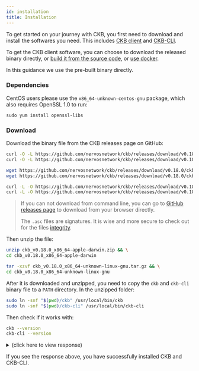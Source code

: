 ```yaml
---
id: installation
title: Installation
---
```


To get started on your journey with CKB, you first need to download and install the softwares you need. This includes [CKB client](https://github.com/nervosnetwork/ckb) and [CKB-CLI](https://github.com/nervosnetwork/ckb-cli).

To get the CKB client software, you can choose to download the released binary directly, or [build it from the source code](../dev-guide/compile), or [use docker](https://github.com/nervosnetwork/ckb/blob/develop/docs/run-ckb-with-docker.md).

In this guidance we use the pre-built binary directly.

### Dependencies

CentOS users please use the `x86_64-unknown-centos-gnu` package, which also requires OpenSSL 1.0 to run:

```shell
sudo yum install openssl-libs
```

### Download

Download the binary file from the CKB releases page on GitHub:


<!-- Todo: change the release version here -->

<!--DOCUSAURUS_CODE_TABS-->
<!--macOS-->
```bash
curl -O -L https://github.com/nervosnetwork/ckb/releases/download/v0.18.0/ckb_v0.18.0_x86_64-apple-darwin.zip
curl -O -L https://github.com/nervosnetwork/ckb/releases/download/v0.18.0/ckb_v0.18.0_x86_64-apple-darwin.zip.asc
```
<!--Linux-->
```bash
wget https://github.com/nervosnetwork/ckb/releases/download/v0.18.0/ckb_v0.18.0_x86_64-unknown-linux-gnu.tar.gz
wget https://github.com/nervosnetwork/ckb/releases/download/v0.18.0/ckb_v0.18.0_x86_64-unknown-linux-gnu.tar.gz.asc
```
<!--CentOS-->
```bash
curl -L -O https://github.com/nervosnetwork/ckb/releases/download/v0.18.0/ckb_v0.18.0_x86_64-unknown-centos-gnu.tar.gz
curl -L -O https://github.com/nervosnetwork/ckb/releases/download/v0.18.0/ckb_v0.18.0_x86_64-unknown-centos-gnu.tar.gz.asc
```
<!--END_DOCUSAURUS_CODE_TABS-->

> If you can not download from command line, you can go to [GitHub releases page](https://github.com/nervosnetwork/ckb/releases/tag/v0.14.0) to download from your browser directly.
>
> The `.asc` files are signatures. It is wise and more secure to check out for the files [integrity](https://github.com/nervosnetwork/ckb/blob/develop/docs/integrity-check.md).

Then unzip the file:

<!--DOCUSAURUS_CODE_TABS-->
<!--macOS-->
```bash
unzip ckb_v0.18.0_x86_64-apple-darwin.zip && \
cd ckb_v0.18.0_x86_64-apple-darwin
```
<!--Linux-->
```bash
tar -xzvf ckb_v0.18.0_x86_64-unknown-linux-gnu.tar.gz && \
cd ckb_v0.18.0_x86_64-unknown-linux-gnu
```

<!--END_DOCUSAURUS_CODE_TABS-->

After it is downloaded and unzipped, you need to copy the `ckb` and `ckb-cli` binary file to a `PATH` directory. In the unzipped folder:
```bash
sudo ln -snf "$(pwd)/ckb" /usr/local/bin/ckb
sudo ln -snf "$(pwd)/ckb-cli" /usr/local/bin/ckb-cli
```

Then check if it works with:
```bash
ckb --version
ckb-cli --version
```

<!-- Todo: change the response here -->

<details>
<summary>(click here to view response)</summary>
```bash
$ ckb --version
ckb-cli --version
ckb 0.18.0 (rylai-v7 ccc3006 2019-08-10)
ckb-cli 0.18.0 (04f7381 2019-08-09)
```
</details>

If you see the response above, you have successfully installed CKB and CKB-CLI.
